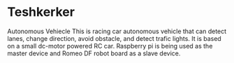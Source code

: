# Teshkerker
Autonomous Vehiecle
This is racing car autonomous vehicle that can detect lanes, change direction, avoid obstacle, and detect trafic lights.
It is based on a small dc-motor powered RC car. Raspberry pi is being used as the master device and Romeo DF robot board as a slave device.
